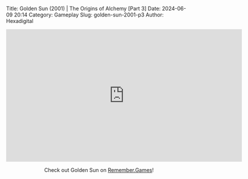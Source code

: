 Title: Golden Sun (2001) | The Origins of Alchemy [Part 3]
Date: 2024-06-09 20:14
Category: Gameplay
Slug: golden-sun-2001-p3
Author: Hexadigital

<center><iframe src="https://www.youtube.com/embed/WnoRSBPwLCI?feature=oembed" allow="accelerometer; autoplay; encrypted-media; gyroscope; picture-in-picture" width="640" height="360" frameborder="0"></iframe>

Check out Golden Sun on [Remember.Games](https://remember.games/game/3374/golden-sun/)!</center>